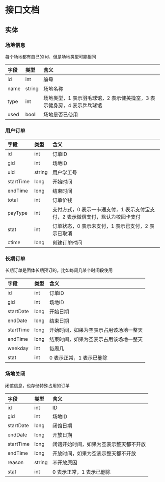 # 接口文档

## 实体

### 场地信息
每个场地都有自己的 id，但是场地类型可能相同

| 字段 | 类型 | 含义 |
| :--- | :--- | :--- |
| id | int | 编号 |
| name | string | 场地名称|
| type | int | 场地类型，1 表示羽毛球馆，2 表示健美操室，3 表示健身房，4 表示乒乓球馆 |
| used | bool | 场地是否已使用 |

### 用户订单

| 字段 | 类型 | 含义 |
| :--- | :--- | :--- |
| id | int | 订单ID |
| gid | int | 场地ID|
| uid | string | 用户学工号 |
| startTime | long | 开始时间 |
| endTime | long | 结束时间 |
| total | int | 订单价钱 |
| payType | int | 支付方式，0 表示一卡通支付，1 表示支付宝支付，2 表示微信支付，默认为校园卡支付 |
| stat | int | 订单状态，0 表示未支付，1 表示已支付，2 表示已取消 |
| ctime | long | 创建订单时间 |

### 长期订单
长期订单是团体长期预订的，比如每周几某个时间段使用

| 字段 | 类型 | 含义 |
| :--- | :--- | :--- |
| id | int | 订单ID |
| gid | int | 场地ID|
| startDate | long | 开始日期 |
| endDate | long | 结束日期|
| startTime | long | 开始时间，如果为空表示占用该场地一整天 |
| endTime | long | 结束时间，如果为空表示占用该场地一整天 |
| weekday | int | 每周几 |
| stat | int | 0 表示正常，1 表示已删除 |

### 场地关闭
闭馆信息，也存储特殊占用的订单

| 字段 | 类型 | 含义 |
| :--- | :--- | :--- |
| id | int | ID |
| gid | int | 场地ID|
| startDate | long | 闭馆日期 |
| endDate | long | 开放日期|
| startTime | long | 闭馆开始时间，如果为空表示整天都不开放 |
| endTime | long | 开放时间，如果为空表示整天都不开放 |
| reason | string | 不开放原因 |
| stat | int | 0 表示正常，1 表示已删除 |